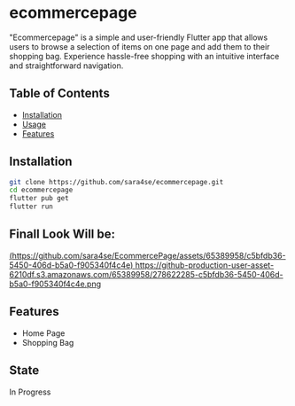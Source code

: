 # ecommercepage

"Ecommercepage" is a simple and user-friendly Flutter app that allows users to browse a selection of items on one page and add them to their shopping bag. Experience hassle-free shopping with an intuitive interface and straightforward navigation.

## Table of Contents

- [Installation](#installation)
- [Usage](#usage)
- [Features](#features)
## Installation
```sh
git clone https://github.com/sara4se/ecommercepage.git
cd ecommercepage
flutter pub get
flutter run
```

## Finall Look Will be: 
[ (https://github.com/sara4se/EcommercePage/assets/65389958/c5bfdb36-5450-406d-b5a0-f905340f4c4e)
](https://github-production-user-asset-6210df.s3.amazonaws.com/65389958/278622285-c5bfdb36-5450-406d-b5a0-f905340f4c4e.png)https://github-production-user-asset-6210df.s3.amazonaws.com/65389958/278622285-c5bfdb36-5450-406d-b5a0-f905340f4c4e.png
## Features

- Home Page
- Shopping Bag 

 ## State 
 In Progress 
